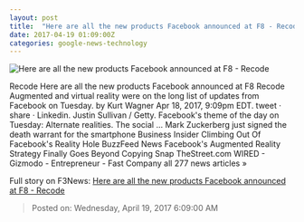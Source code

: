 ```yaml
---
layout: post
title:  "Here are all the new products Facebook announced at F8 - Recode"
date: 2017-04-19 01:09:00Z
categories: google-news-technology
---
```


![Here are all the new products Facebook announced at F8 - Recode](https://cdn0.vox-cdn.com/thumbor/PstDBqDIEB-yrOBmoMOrR8DKEhY=/0x757:2210x2000/1600x900/cdn0.vox-cdn.com/uploads/chorus_image/image/54331039/669897718.0.jpg)

Recode Here are all the new products Facebook announced at F8 Recode Augmented and virtual reality were on the long list of updates from Facebook on Tuesday. by Kurt Wagner Apr 18, 2017, 9:09pm EDT. tweet · share · Linkedin. Justin Sullivan / Getty. Facebook's theme of the day on Tuesday: Alternate realities. The social ... Mark Zuckerberg just signed the death warrant for the smartphone Business Insider Climbing Out Of Facebook's Reality Hole BuzzFeed News Facebook's Augmented Reality Strategy Finally Goes Beyond Copying Snap TheStreet.com WIRED - Gizmodo - Entrepreneur - Fast Company all 277 news articles »


Full story on F3News: [Here are all the new products Facebook announced at F8 - Recode](http://www.f3nws.com/n/uEmjyC)

> Posted on: Wednesday, April 19, 2017 6:09:00 AM
